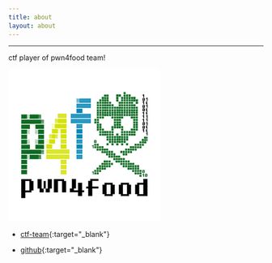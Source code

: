 ```yaml
---
title: about
layout: about
---
```


---

ctf player of pwn4food team!

![p4f.png](https://raw.githubusercontent.com/dbaser/CTF-Write-ups/master/p4f.png)

* [ctf-team](https://ctftime.org/team/33157){:target="_blank"}

* [github](https://github.com/MarcioRAGarcia){:target="_blank"}
